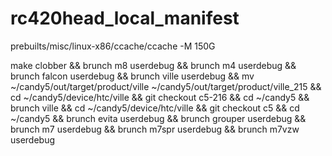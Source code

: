 rc420head_local_manifest
========================
prebuilts/misc/linux-x86/ccache/ccache -M 150G

make clobber && brunch m8 userdebug && brunch m4 userdebug && brunch falcon userdebug && brunch ville userdebug && mv ~/candy5/out/target/product/ville  ~/candy5/out/target/product/ville_215 && cd ~/candy5/device/htc/ville && git checkout c5-216 && cd ~/candy5 && brunch ville && cd ~/candy5/device/htc/ville && git checkout c5 && cd ~/candy5 && brunch evita userdebug && brunch grouper userdebug && brunch m7 userdebug && brunch m7spr userdebug && brunch m7vzw userdebug 


